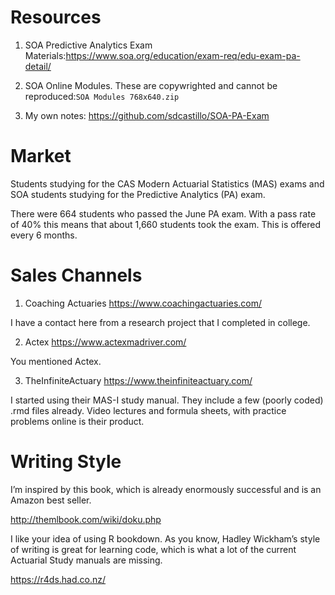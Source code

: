 # Resources

1) SOA Predictive Analytics Exam Materials:https://www.soa.org/education/exam-req/edu-exam-pa-detail/	

2) SOA Online Modules.  These are copywrighted and cannot be reproduced:`SOA Modules 768x640.zip`	

3) My own notes: https://github.com/sdcastillo/SOA-PA-Exam	

# Market	

Students studying for the CAS Modern Actuarial Statistics (MAS) exams and SOA students studying for the Predictive Analytics (PA) exam.	

There were 664 students who passed the June PA exam.  With a pass rate of 40% this means that about 1,660 students took the exam.  This is offered every 6 months.  	

# Sales Channels	

1) Coaching Actuaries https://www.coachingactuaries.com/	

I have a contact here from a research project that I completed in college.  	

2) Actex https://www.actexmadriver.com/	

You mentioned Actex.  	

3) TheInfiniteActuary https://www.theinfiniteactuary.com/	

I started using their MAS-I study manual.  They include a few (poorly coded) .rmd files already.  Video lectures and formula sheets, with practice problems online is their product.	

# Writing Style	

I’m inspired by this book, which is already enormously successful and is an Amazon best seller.  	

http://themlbook.com/wiki/doku.php	

I like your idea of using R bookdown.  As you know, Hadley Wickham’s style of writing is great for learning code, which is what a lot of the current Actuarial Study manuals are missing.	

https://r4ds.had.co.nz/
